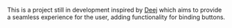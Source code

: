 This is a project still in development inspired by <a href="https://github.com/omriharel/deej">Deej</a> which aims to provide a seamless experience for the user, adding functionality for binding buttons.
